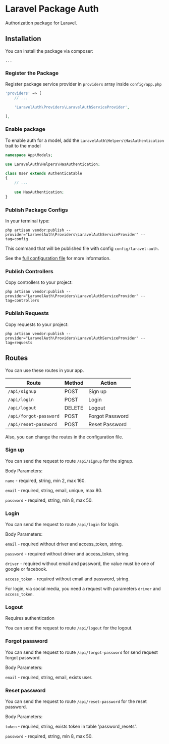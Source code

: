 # Laravel Package Auth

Authorization package for Laravel.

## Installation

You can install the package via composer:

    ...

### Register the Package

Register package service provider in `providers` array inside `config/app.php`

```php
'providers' => [
    // ...

    'LaravelAuth\Providers\LaravelAuthServiceProvider',

],
```

### Enable package

To enable auth for a model, add the `LaravelAuth\Helpers\HasAuthentication` trait to the model

```php
namespace App\Models;

use LaravelAuth\Helpers\HasAuthentication;

class User extends Authenticatable
{
    // ...
    
    use HasAuthentication; 
}
```

### Publish Package Configs

In your terminal type:

    php artisan vendor:publish --provider="LaravelAuth\Providers\LaravelAuthServiceProvider" --tag=config

This command that will be published file with config `config/laravel-auth`.

See the [full configuration file](https://github.com/nazaryuzhyn/laravel-auth/blob/dev/src/config/laravel-auth.php)
for more information.

### Publish Controllers

Copy controllers to your project:

    php artisan vendor:publish --provider="LaravelAuth\Providers\LaravelAuthServiceProvider" --tag=controllers

### Publish Requests

Copy requests to your project:

    php artisan vendor:publish --provider="LaravelAuth\Providers\LaravelAuthServiceProvider" --tag=requests

## Routes

You can use these routes in your app.

| Route                  | Method | Action          |
|------------------------|--------|-----------------|
| `/api/signup`          | POST   | Sign up         |
| `/api/login`           | POST   | Login           |
| `/api/logout`          | DELETE | Logout          |
| `/api/forgot-password` | POST   | Forgot Password |
| `/api/reset-password`  | POST   | Reset Password  |

Also, you can change the routes in the configuration file.

### Sign up

You can send the request to route `/api/signup` for the signup.

Body Parameters:

`name` - required, string, min 2, max 160.

`email` - required, string, email, unique, max 80.

`password` - required, string, min 8, max 50.

### Login

You can send the request to route `/api/login` for login.

Body Parameters:

`email` - required without driver and access_token, string.

`password` - required without driver and access_token, string.

`driver` - required without email and password, the value must be one of google or facebook.

`access_token` - required without email and password, string.

For login, via social media, you need a request with parameters `driver` and `access_token`.

### Logout

Requires authentication

You can send the request to route `/api/logout` for the logout.

### Forgot password

You can send the request to route `/api/forgot-password` for send request forgot password.

Body Parameters:

`email` - required, string, email, exists user.

### Reset password

You can send the request to route `/api/reset-password` for the reset password.

Body Parameters:

`token` - required, string, exists token in table 'password_resets'.

`password` - required, string, min 8, max 50.
